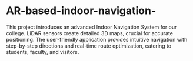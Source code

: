 # AR-based-indoor-navigation-
This project introduces an advanced Indoor Navigation System for our college. LiDAR sensors create detailed 3D maps, crucial for accurate positioning. The user-friendly application provides intuitive navigation with step-by-step directions and real-time route optimization, catering to students, faculty, and visitors.
